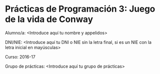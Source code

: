 # Prácticas de Programación 3: Juego de la vida de Conway
Alumno/a: <Introduce aquí tu nombre y appelidos>

DNI/NIE: <Introduce aquí tu DNI o NIE sin la letra final, si es un NIE con la letra inicial en mayúsculas>

Curso: 2016-17

Grupo de prácticas: <Introduce aquí tu grupo de prácticas>
